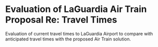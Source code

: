 # Evaluation of LaGuardia Air Train Proposal Re: Travel Times
Evaluation of current travel times to LaGuardia Airport to compare with anticipated travel times with the proposed Air Train solution.
